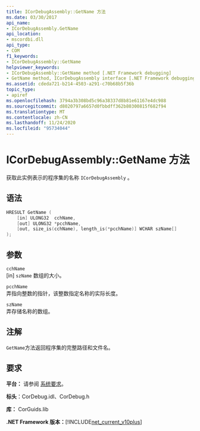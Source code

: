 ```yaml
---
title: ICorDebugAssembly::GetName 方法
ms.date: 03/30/2017
api_name:
- ICorDebugAssembly.GetName
api_location:
- mscordbi.dll
api_type:
- COM
f1_keywords:
- ICorDebugAssembly::GetName
helpviewer_keywords:
- ICorDebugAssembly::GetName method [.NET Framework debugging]
- GetName method, ICorDebugAssembly interface [.NET Framework debugging]
ms.assetid: cdeda721-b214-4503-a291-c70b68b5f36b
topic_type:
- apiref
ms.openlocfilehash: 3794a3b308bd5c96a38337d8b81e61167e4dc988
ms.sourcegitcommit: d8020797a6657d0fbbdff362b80300815f682f94
ms.translationtype: MT
ms.contentlocale: zh-CN
ms.lasthandoff: 11/24/2020
ms.locfileid: "95734044"
---
```

# <a name="icordebugassemblygetname-method"></a>ICorDebugAssembly::GetName 方法

获取此实例表示的程序集的名称 `ICorDebugAssembly` 。  
  
## <a name="syntax"></a>语法  
  
```cpp  
HRESULT GetName (  
    [in] ULONG32  cchName,  
    [out] ULONG32 *pcchName,  
    [out, size_is(cchName), length_is(*pcchName)] WCHAR szName[]  
);  
```  
  
## <a name="parameters"></a>参数  

 `cchName`  
 [in] `szName` 数组的大小。  
  
 `pcchName`  
 弄指向整数的指针，该整数指定名称的实际长度。  
  
 `szName`  
 弄存储名称的数组。  
  
## <a name="remarks"></a>注解  

 `GetName`方法返回程序集的完整路径和文件名。  
  
## <a name="requirements"></a>要求  

 **平台：** 请参阅 [系统要求](../../get-started/system-requirements.md)。  
  
 **标头**：CorDebug.idl、CorDebug.h  
  
 **库：** CorGuids.lib  
  
 **.NET Framework 版本：**[!INCLUDE[net_current_v10plus](../../../../includes/net-current-v10plus-md.md)]
